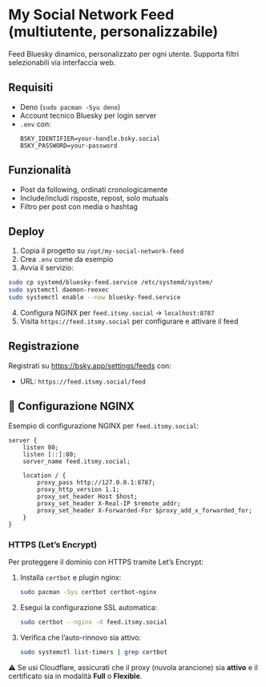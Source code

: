 
# My Social Network Feed (multiutente, personalizzabile)

Feed Bluesky dinamico, personalizzato per ogni utente. Supporta filtri selezionabili via interfaccia web.

## Requisiti

- Deno (`sudo pacman -Syu deno`)
- Account tecnico Bluesky per login server
- `.env` con:
  ```
  BSKY_IDENTIFIER=your-handle.bsky.social
  BSKY_PASSWORD=your-password
  ```

## Funzionalità

- Post da following, ordinati cronologicamente
- Include/includi risposte, repost, solo mutuals
- Filtro per post con media o hashtag

## Deploy

1. Copia il progetto su `/opt/my-social-network-feed`
2. Crea `.env` come da esempio
3. Avvia il servizio:
```bash
sudo cp systemd/bluesky-feed.service /etc/systemd/system/
sudo systemctl daemon-reexec
sudo systemctl enable --now bluesky-feed.service
```

4. Configura NGINX per `feed.itsmy.social` → `localhost:8787`
5. Visita `https://feed.itsmy.social` per configurare e attivare il feed

## Registrazione

Registrati su https://bsky.app/settings/feeds con:
- URL: `https://feed.itsmy.social/feed`

## 🔧 Configurazione NGINX

Esempio di configurazione NGINX per `feed.itsmy.social`:

```
server {
    listen 80;
    listen [::]:80;
    server_name feed.itsmy.social;

    location / {
        proxy_pass http://127.0.0.1:8787;
        proxy_http_version 1.1;
        proxy_set_header Host $host;
        proxy_set_header X-Real-IP $remote_addr;
        proxy_set_header X-Forwarded-For $proxy_add_x_forwarded_for;
    }
}
```

### HTTPS (Let’s Encrypt)
Per proteggere il dominio con HTTPS tramite Let’s Encrypt:

1. Installa `certbot` e plugin nginx:
   ```bash
   sudo pacman -Syu certbot certbot-nginx
   ```

2. Esegui la configurazione SSL automatica:
   ```bash
   sudo certbot --nginx -d feed.itsmy.social
   ```

3. Verifica che l’auto-rinnovo sia attivo:
   ```bash
   sudo systemctl list-timers | grep certbot
   ```

⚠️ Se usi Cloudflare, assicurati che il proxy (nuvola arancione) sia **attivo** e il certificato sia in modalità **Full** o **Flexible**.

